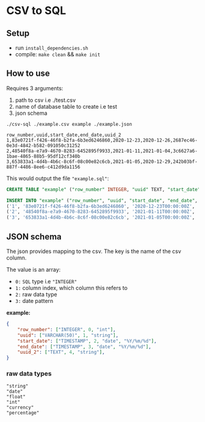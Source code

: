# CSV to SQL

## Setup
- run `install_dependencies.sh`
- compile: `make clean` && `make init`

## How to use
Requires 3 arguments:
1. path to csv i.e ./test.csv
2. name of database table to create i.e test
3. json schema

```
./csv-sql ./example.csv example ./example.json
```

```csv
row_number,uuid,start_date,end_date,uuid_2
1,83e0721f-f426-46f8-b2fa-6b3ed6246860,2020-12-23,2020-12-26,2687ec46-0e3d-4842-b582-091050c31252
2,48540f8a-e7a9-4670-8283-6452895f9933,2021-01-11,2021-01-04,3c6627a6-1bae-4865-88b5-95df12cf340b
3,653833a1-4d4b-4b6c-8c6f-08c00e82c6cb,2021-01-05,2020-12-29,242b03bf-887f-4486-8ee6-c412d9da1156
```

This would output the file `"example.sql"`:

```sql
CREATE TABLE "example" ("row_number" INTEGER, "uuid" TEXT, "start_date" TIMESTAMP, "end_date" TIMESTAMP, "uuid_2" TEXT);

INSERT INTO "example" ("row_number", "uuid", "start_date", "end_date", "uuid_2") VALUES
('1', '83e0721f-f426-46f8-b2fa-6b3ed6246860', '2020-12-23T00:00:00Z', '2020-12-26T00:00:00Z', '2687ec46-0e3d-4842-b582-091050c31252'),
('2', '48540f8a-e7a9-4670-8283-6452895f9933', '2021-01-11T00:00:00Z', '2021-01-04T00:00:00Z', '3c6627a6-1bae-4865-88b5-95df12cf340b'),
('3', '653833a1-4d4b-4b6c-8c6f-08c00e82c6cb', '2021-01-05T00:00:00Z', '2020-12-29T00:00:00Z', '242b03bf-887f-4486-8ee6-c412d9da1156');
```

## JSON schema
The json provides mapping to the csv. The key is the name of the csv column.

The value is an array:
- `0:` `SQL` type i.e `"INTEGER"`
- `1:` column index, which column this refers to
- `2:` raw data type
- `3:` date pattern

__example:__

```json
{
	"row_number": ["INTEGER", 0, "int"],
	"uuid": ["VARCHAR(50)", 1, "string"],
	"start_date": ["TIMESTAMP", 2, "date", "%Y/%m/%d"],
	"end_date": ["TIMESTAMP", 3, "date", "%Y/%m/%d"],
	"uuid_2": ["TEXT", 4, "string"],
}
```

### raw data types

```
"string"
"date"
"float"
"int"
"currency"
"percentage"
```
